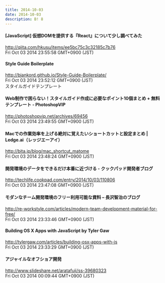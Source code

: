 ```yaml
---
title: 2014-10-03
date: 2014-10-03
description: B! 8
---
```


#### [JavaScript] 仮想DOMを提供する『React』について少し調べてみた
http://qiita.com/hkusu/items/ee5bc75c3c32185c7b76<br>
Fri Oct 03 2014 23:55:58 GMT+0900 (JST)<br>


#### Style Guide Boilerplate
http://bjankord.github.io/Style-Guide-Boilerplate/<br>
Fri Oct 03 2014 23:52:12 GMT+0900 (JST)<br>
スタイルガイドテンプレート


#### Web制作で困らない！スタイルガイド作成に必要なポイント10個まとめ + 無料テンプレート - PhotoshopVIP
http://photoshopvip.net/archives/69456<br>
Fri Oct 03 2014 23:49:55 GMT+0900 (JST)<br>


#### Macでの作業効率を上げる絶対に覚えたいショートカットと設定まとめ | Ledge.ai（レッジエーアイ）
http://bita.jp/blog/mac_shortcut_matome<br>
Fri Oct 03 2014 23:48:24 GMT+0900 (JST)<br>


#### 開発環境のデータをできるだけ本番に近づける - クックパッド開発者ブログ
http://techlife.cookpad.com/entry/2014/10/03/110806<br>
Fri Oct 03 2014 23:47:08 GMT+0900 (JST)<br>


#### モダンなチーム開発環境のフリー利用可能な資料 – 長沢智治のブログ
http://re-workstyle.com/articles/modern-team-development-material-for-free/<br>
Fri Oct 03 2014 23:33:46 GMT+0900 (JST)<br>


####       Building OS X Apps with JavaScript by Tyler Gaw    
http://tylergaw.com/articles/building-osx-apps-with-js<br>
Fri Oct 03 2014 23:33:29 GMT+0900 (JST)<br>


#### アジャイルなオフショア開発
http://www.slideshare.net/aratafuji/ss-39680323<br>
Fri Oct 03 2014 00:09:44 GMT+0900 (JST)<br>


